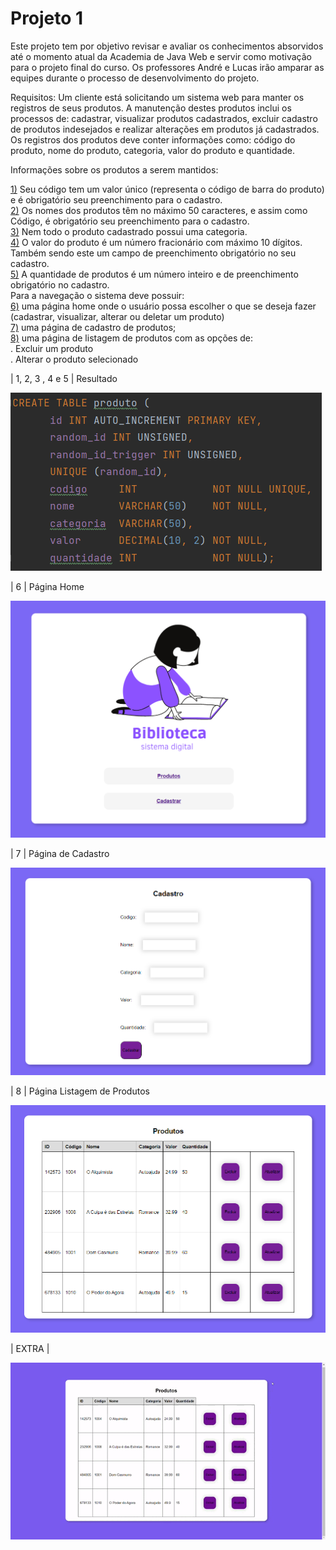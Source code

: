 # Projeto 1
Este projeto tem por objetivo revisar e avaliar os conhecimentos absorvidos até o momento atual da Academia de Java Web e servir como
motivação para o projeto final do curso. Os professores André e Lucas irão amparar as equipes durante o processo de desenvolvimento do projeto.

Requisitos:
Um cliente está solicitando um sistema web para manter os registros de seus produtos. A manutenção destes produtos inclui os processos de: cadastrar, visualizar produtos cadastrados, excluir cadastro de produtos indesejados e realizar alterações em produtos já cadastrados. Os registros dos produtos deve conter informações como: código do produto, nome do produto, categoria, valor do produto e quantidade.

Informações sobre os produtos a serem mantidos:

[1)](#resultado) Seu código tem um valor único (representa o código de barra do produto) e é obrigatório seu preenchimento para o cadastro.<br>
[2)](#resultado) Os nomes dos produtos têm no máximo 50 caracteres, e assim como Código, é obrigatório seu preenchimento para o cadastro.<br>
[3)](#resultado) Nem todo o produto cadastrado possui uma categoria.<br>
[4)](#resultado) O valor do produto é um número fracionário com máximo 10 dígitos. Também sendo este um campo de preenchimento obrigatório no seu cadastro.<br>
[5)](#resultado) A quantidade de produtos é um número inteiro e de preenchimento obrigatório no cadastro.<br>
Para a navegação o sistema deve possuir:<br>
[6)](#ex_6) uma página home onde o usuário possa escolher o que se deseja fazer (cadastrar, visualizar, alterar ou deletar um produto)<br>
[7)](#ex_7) uma página de cadastro de produtos;<br>
[8)](#ex_8) uma página de listagem de produtos com as opções de:<br>
. Excluir um produto<br>
. Alterar o produto selecionado<br>


<p id="resultado">
| 1, 2, 3 , 4 e 5 | Resultado </p>

![img 1](https://github.com/LarissaLT/ProjetosAcademiaAtos/blob/main/Projeto1_Servlet/img/img_1.png)

<p id="ex_6">
| 6 | Página Home

![img 2](https://github.com/LarissaLT/ProjetosAcademiaAtos/blob/main/Projeto1_Servlet/img/img_2.png)

<p id="ex_7">
| 7 | Página de Cadastro</p>

![img 3](https://github.com/LarissaLT/ProjetosAcademiaAtos/blob/main/Projeto1_Servlet/img/img_3.png)

<p id="ex_8">
| 8 | Página Listagem de Produtos</p>

![img 4](https://github.com/LarissaLT/ProjetosAcademiaAtos/blob/main/Projeto1_Servlet/img/img_4.png)

| EXTRA | 

![gif 1](https://github.com/LarissaLT/ProjetosAcademiaAtos/blob/main/Projeto1_Servlet/img/gif_1.gif)
